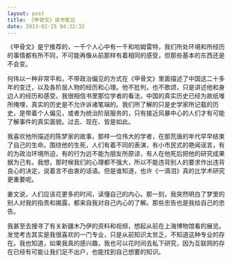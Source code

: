 ```yaml
---
layout: post
title: 《甲骨文》读书笔记
date: 2013-02-25 04:32:32
---
```




《甲骨文》是宁推荐的，一千个人心中有一千和哈姆雷特，我们所处环境和所经历的事情都有所不同，不可能再像从前那样有着相同的感受，但那些基本的东西还是不会变。

 何伟以一种非常平和，不带政治偏见的方式在《甲骨文》里面描述了中国这二十多年的变迁，以及各阶层人物的经历和心理。他不批判，也不歌颂，只是讲述他和身边人的经历和感受。我很相信书里那位学者的看法，中国的真实历史已经为故纸堆所掩埋，真实的历史是不允许诉诸笔端的。我们所了解的只是史学家所记载的历史，是带着个人偏见，或者为统治阶层服务的，只有接近风暴中心的人们才有可能了解事件的真实面貌。过去、现在、皆是如此。


我喜欢他所描述的陈梦家的故事，那样一位伟大的学者，在那荒唐的年代早早结束了自己的生命。围绕他的生死，人们有着不同的表演，有小市民式的艳闻谣言，有的为政治环境所迫，有的行为远不能为朋友所原谅，有人在他死后把他的研究成果据为己有。我想，那时候我们的心理都不强大，所以不能违背别人的要求作出违背良心的决定，说着言不由衷的话语。但是谁知道，也许《一滴泪》真的比学术研究更重要呢。


姜文说，人们应该花更多的时间，读懂自己的内心。那一刻，我突然明白了梦里的别人对我的指责和揭露，都来自我对自己内心的了解。那些忠告也是我给自己的忠告。


我甚至去搜寻了有关新疆木乃伊的资料和视频，想起从前在上海博物馆看的展览。发觉考古其实是我很喜欢的一门专业，只是从前知识太贫乏，不知道这种专业的存在。我也知道，如果我真的感兴趣，我也可以花时间去私下研究，因为互联网的存在已经有可能让我们足不出户，也能找到自己想要的知识。


